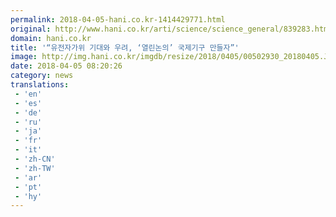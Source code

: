 ```yaml
---
permalink: 2018-04-05-hani.co.kr-1414429771.html
original: http://www.hani.co.kr/arti/science/science_general/839283.html
domain: hani.co.kr
title: '“유전자가위 기대와 우려, ‘열린논의’ 국제기구 만들자”'
image: http://img.hani.co.kr/imgdb/resize/2018/0405/00502930_20180405.JPG
date: 2018-04-05 08:20:26
category: news
translations: 
 - 'en'
 - 'es'
 - 'de'
 - 'ru'
 - 'ja'
 - 'fr'
 - 'it'
 - 'zh-CN'
 - 'zh-TW'
 - 'ar'
 - 'pt'
 - 'hy'
---
```


